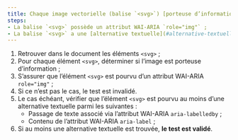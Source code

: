 ```yaml
---
title: Chaque image vectorielle (balise `<svg>`) [porteuse d’information](#image-porteuse-d-information), vérifie-t-elle ces conditions ? 
steps:
- La balise `<svg>` possède un attribut WAI-ARIA `role="img"` ;
- La balise `<svg>` a une [alternative textuelle](#alternative-textuelle-image).
---
```



1. Retrouver dans le document les éléments `<svg>` ;
2. Pour chaque élément `<svg>`, déterminer si l’image est porteuse d’information ;
3. S’assurer que l’élément `<svg>` est pourvu d’un attribut WAI-ARIA `role="img"` ;
4. Si ce n’est pas le cas, le test est invalidé.
5. Le cas échéant, vérifier que l’élément `<svg>` est pourvu au moins d’une alternative textuelle parmi les suivantes :
    * Passage de texte associé via l’attribut WAI-ARIA `aria-labelledby` ;
    * Contenu de l’attribut WAI-ARIA `aria-label` ;
6. Si au moins une alternative textuelle est trouvée, **le test est validé**.
